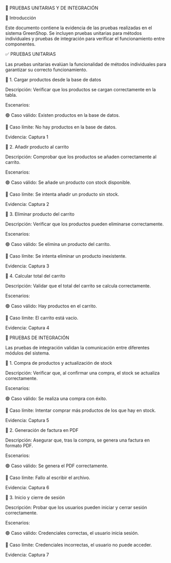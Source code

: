 📌 PRUEBAS UNITARIAS Y DE INTEGRACIÓN

📝 Introducción

Este documento contiene la evidencia de las pruebas realizadas en el sistema GreenShop. Se incluyen pruebas unitarias para métodos individuales y pruebas de integración para verificar el funcionamiento entre componentes.

✅ PRUEBAS UNITARIAS

Las pruebas unitarias evalúan la funcionalidad de métodos individuales para garantizar su correcto funcionamiento.

🔹 1. Cargar productos desde la base de datos

Descripción: Verificar que los productos se cargan correctamente en la tabla.

Escenarios:

🟢 Caso válido: Existen productos en la base de datos.

🔴 Caso límite: No hay productos en la base de datos.

Evidencia: Captura 1

🔹 2. Añadir producto al carrito

Descripción: Comprobar que los productos se añaden correctamente al carrito.

Escenarios:

🟢 Caso válido: Se añade un producto con stock disponible.

🔴 Caso límite: Se intenta añadir un producto sin stock.

Evidencia: Captura 2

🔹 3. Eliminar producto del carrito

Descripción: Verificar que los productos pueden eliminarse correctamente.

Escenarios:

🟢 Caso válido: Se elimina un producto del carrito.

🔴 Caso límite: Se intenta eliminar un producto inexistente.

Evidencia: Captura 3

🔹 4. Calcular total del carrito

Descripción: Validar que el total del carrito se calcula correctamente.

Escenarios:

🟢 Caso válido: Hay productos en el carrito.

🔴 Caso límite: El carrito está vacío.

Evidencia: Captura 4

🔗 PRUEBAS DE INTEGRACIÓN

Las pruebas de integración validan la comunicación entre diferentes módulos del sistema.

🔹 1. Compra de productos y actualización de stock

Descripción: Verificar que, al confirmar una compra, el stock se actualiza correctamente.

Escenarios:

🟢 Caso válido: Se realiza una compra con éxito.

🔴 Caso límite: Intentar comprar más productos de los que hay en stock.

Evidencia: Captura 5

🔹 2. Generación de factura en PDF

Descripción: Asegurar que, tras la compra, se genera una factura en formato PDF.

Escenarios:

🟢 Caso válido: Se genera el PDF correctamente.

🔴 Caso límite: Fallo al escribir el archivo.

Evidencia: Captura 6

🔹 3. Inicio y cierre de sesión

Descripción: Probar que los usuarios pueden iniciar y cerrar sesión correctamente.

Escenarios:

🟢 Caso válido: Credenciales correctas, el usuario inicia sesión.

🔴 Caso límite: Credenciales incorrectas, el usuario no puede acceder.

Evidencia: Captura 7
